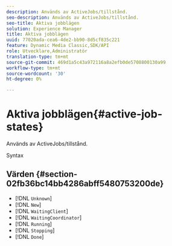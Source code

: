 ```yaml
---
description: Används av ActiveJobs/tillstånd.
seo-description: Används av ActiveJobs/tillstånd.
seo-title: Aktiva jobblägen
solution: Experience Manager
title: Aktiva jobblägen
uuid: 77020ada-cea6-4de2-bb90-8d5cf835c221
feature: Dynamic Media Classic,SDK/API
role: Utvecklare,Administratör
translation-type: tm+mt
source-git-commit: 469d1a5c43a972116a8a2efb0de5708800130a99
workflow-type: tm+mt
source-wordcount: '30'
ht-degree: 0%

---
```



# Aktiva jobblägen{#active-job-states}

Används av ActiveJobs/tillstånd.

Syntax

## Värden {#section-02fb36bc14bb4286abff5480753200de}

* [!DNL `Unknown`]
* [!DNL `New`]
* [!DNL `WaitingClient`]
* [!DNL `WaitingCoordinator`]
* [!DNL `Running`]
* [!DNL `Stopping`]
* [!DNL `Done`]

